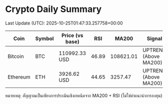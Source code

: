 # Crypto Daily Summary

Last Update (UTC): 2025-10-25T01:47:33.257758+00:00

| Coin | Symbol | Price (vs base) | RSI | MA200 | Signal |
|------|--------|------------------|-----|-------|--------|
| Bitcoin | BTC | 110992.33 USD | 46.89 | 108621.01 | UPTREND (Above MA200) |
| Ethereum | ETH | 3926.62 USD | 44.65 | 3257.47 | UPTREND (Above MA200) |

หมายเหตุ: สัญญาณเป็นเพียงการประเมินเชิงเทคนิคจาก MA200 + RSI (ไม่ใช่คำแนะนำการลงทุน)